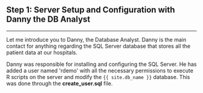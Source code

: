 
## Step 1: Server Setup and Configuration with Danny the DB Analyst
----------------------------------------------------------------

Let me introduce you to  Danny, the Database Analyst. Danny is the main contact for anything regarding the SQL Server database that stores all the patient data at our hospitals.  

Danny was responsible for installing and configuring the SQL Server.  He has added a user named 'rdemo' with all the necessary permissions to execute R scripts on the server and modify the `{{ site.db_name }}` database. This was done through the **create_user.sql** file.  
